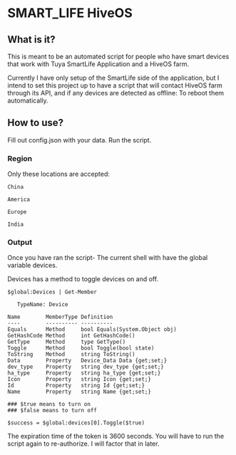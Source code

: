 # SMART_LIFE HiveOS

## What is it?

This is meant to be an automated script for people who have smart devices that work with Tuya SmartLife Application and a HiveOS farm.

Currently I have only setup of the SmartLife side of the application, but I intend to set this project up to have a script that will
contact HiveOS farm through its API, and if any devices are detected as offline: To reboot them automatically.

## How to use?

Fill out config.json with your data. Run the script.

### Region
Only these locations are accepted:

```
China

America

Europe

India
```

### Output

Once you have ran the script- The current shell with have the global variable devices.

Devices has a method to toggle devices on and off.

```pwsh
$global:Devices | Get-Member
```

```
   TypeName: Device

Name        MemberType Definition
----        ---------- ----------
Equals      Method     bool Equals(System.Object obj)
GetHashCode Method     int GetHashCode()
GetType     Method     type GetType()
Toggle      Method     bool Toggle(bool state)
ToString    Method     string ToString()
Data        Property   Device_Data Data {get;set;}
dev_type    Property   string dev_type {get;set;}
ha_type     Property   string ha_type {get;set;}
Icon        Property   string Icon {get;set;}
Id          Property   string Id {get;set;}
Name        Property   string Name {get;set;}
```


```pwsh
### $true means to turn on
### $false means to turn off

$success = $global:devices[0].Toggle($true)
```

The expiration time of the token is 3600 seconds. You will have to run the script again to re-authorize. I will factor that in later.
